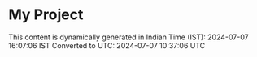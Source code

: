 # My Project

This content is dynamically generated in Indian Time (IST): 2024-07-07 16:07:06 IST
Converted to UTC: 2024-07-07 10:37:06 UTC
